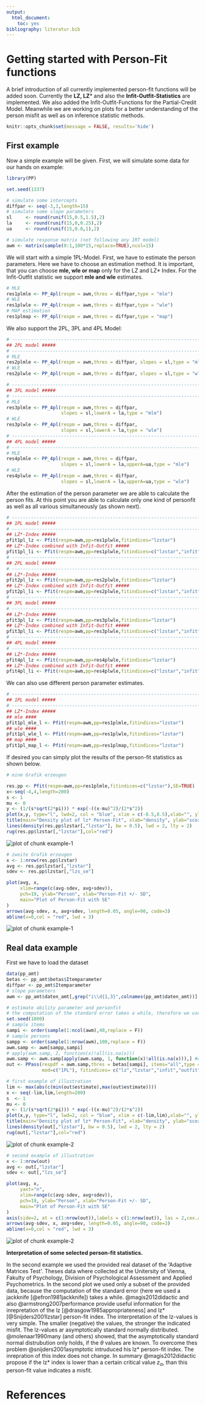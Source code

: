 ```yaml
---
output: 
  html_document: 
    toc: yes
bibliography: literatur.bib
---
```

<!--
%\VignetteEngine{knitr::knitr}
%\VignetteIndexEntry{Getting started with Person-Fit in PP}
-->
# Getting started with Person-Fit functions

A brief introduction of all currently implemented person-fit functions will be added soon. Currently the **LZ, LZ*** and also the **Infit-Outfit-Statistics** are implemented. We also added the Infit-Outfit-Functions for the Partial-Credit Model. Meanwhile we are working on plots for a better understanding of the person misfit as well as on inference statistic methods.


```r
knitr::opts_chunk$set(message = FALSE, results='hide')
```

## First example

Now a simple example will be given.
First, we will simulate some data for our hands on example:

```r
library(PP)

set.seed(1337)

# simulate some intercepts
diffpar <- seq(-3,3,length=15)
# simulate some slope parameters
sl     <- round(runif(15,0.5,1.5),2)
la     <- round(runif(15,0,0.25),2)
ua     <- round(runif(15,0.8,1),2)

# simulate response matrix (not following any IRT model)
awm <- matrix(sample(0:1,100*15,replace=TRUE),ncol=15)
```

We will start with a simple 1PL-Model. First, we have to estimate the person parameters. Here we have to choose an estimation method. It is important, that you can choose **mle, wle or map** only for the LZ and LZ* Index. For the Infit-Outfit statistic we support **mle and wle** estimates.


```r
# MLE
res1plmle <- PP_4pl(respm = awm,thres = diffpar,type = "mle")
# WLE
res1plwle <- PP_4pl(respm = awm,thres = diffpar,type = "wle")
# MAP estimation
res1plmap <- PP_4pl(respm = awm,thres = diffpar,type = "map")
```

We also support the 2PL, 3PL and 4PL Model:

```r
# ------------------------------------------------------------------------
## 2PL model ##### 
# ------------------------------------------------------------------------
# MLE
res2plmle <- PP_4pl(respm = awm,thres = diffpar, slopes = sl,type = "mle")
# WLE
res2plwle <- PP_4pl(respm = awm,thres = diffpar, slopes = sl,type = "wle")

# ------------------------------------------------------------------------
## 3PL model ##### 
# ------------------------------------------------------------------------
# MLE
res3plmle <- PP_4pl(respm = awm,thres = diffpar,
                    slopes = sl,lowerA = la,type = "mle")
# WLE
res3plwle <- PP_4pl(respm = awm,thres = diffpar,
                    slopes = sl,lowerA = la,type = "wle")
# ------------------------------------------------------------------------
## 4PL model ##### 
# ------------------------------------------------------------------------
# MLE
res4plmle <- PP_4pl(respm = awm,thres = diffpar,
                    slopes = sl,lowerA = la,upperA=ua,type = "mle")
# WLE
res4plwle <- PP_4pl(respm = awm,thres = diffpar,
                    slopes = sl,lowerA = la,upperA=ua,type = "wle")
```

After the estimation of the person parameter we are able to calculate the person fits. At this point you are able to calculate only one kind of personfit as well as all various simultaneously (as shown next).


```r
# ------------------------------------------------------------------------
## 1PL model ##### 
# ------------------------------------------------------------------------
## LZ*-Index ##### 
pfit1pl_lz <- Pfit(respm=awm,pp=res1plwle,fitindices="lzstar")
## LZ*-Index combined with Infit-Outfit ##### 
pfit1pl_li <- Pfit(respm=awm,pp=res1plwle,fitindices=c("lzstar","infit","outfit"))
# ------------------------------------------------------------------------
## 2PL model ##### 
# ------------------------------------------------------------------------
## LZ*-Index ##### 
pfit2pl_lz <- Pfit(respm=awm,pp=res2plwle,fitindices="lzstar")
## LZ*-Index combined with Infit-Outfit ##### 
pfit2pl_li <- Pfit(respm=awm,pp=res2plwle,fitindices=c("lzstar","infit","outfit"))
# ------------------------------------------------------------------------
## 3PL model ##### 
# ------------------------------------------------------------------------
## LZ*-Index ##### 
pfit3pl_lz <- Pfit(respm=awm,pp=res3plwle,fitindices="lzstar")
## LZ*-Index combined with Infit-Outfit ##### 
pfit3pl_li <- Pfit(respm=awm,pp=res3plwle,fitindices=c("lzstar","infit","outfit"))
# ------------------------------------------------------------------------
## 4PL model ##### 
# ------------------------------------------------------------------------
## LZ*-Index ##### 
pfit4pl_lz <- Pfit(respm=awm,pp=res4plwle,fitindices="lzstar")
## LZ*-Index combined with Infit-Outfit ##### 
pfit4pl_li <- Pfit(respm=awm,pp=res4plwle,fitindices=c("lzstar","infit","outfit"))
```

We can also use different person parameter estimates.


```r
# ------------------------------------------------------------------------
## 1PL model ##### 
# ------------------------------------------------------------------------
## LZ*-Index ##### 
## mle ####
pfit1pl_mle_l <- Pfit(respm=awm,pp=res1plmle,fitindices="lzstar")
## wle ####
pfit1pl_wle_l <- Pfit(respm=awm,pp=res1plwle,fitindices="lzstar")
## map ####
pfit1pl_map_l <- Pfit(respm=awm,pp=res1plmap,fitindices="lzstar")
```

If desired you can simply plot the results of the person-fit statistics as shown below.

```r
# eine Grafik erzeugen

res.pp <- Pfit(respm=awm,pp=res1plmle,fitindices=c("lzstar"),SE=TRUE)
x<-seq(-4,4,length=200)
s <- 1
mu <- 0
y <- (1/(s*sqrt(2*pi))) * exp(-((x-mu)^2)/(2*s^2))
plot(x,y, type="l", lwd=2, col = "blue", xlim = c(-8.5,8.5),xlab="", ylab="")
title(main="Density plot of lz* Person-Fit", xlab="density", ylab="score")
lines(density(res.pp$lzstar[,"lzstar"], bw = 0.5), lwd = 2, lty = 2)
rug(res.pp$lzstar[,"lzstar"],col="red")
```

![plot of chunk example-1](figure/example-1-1.png)

```r
# zweite Grafik erzeugen
x <- 1:nrow(res.pp$lzstar)
avg <- res.pp$lzstar[,"lzstar"]
sdev <- res.pp$lzstar[,"lzs_se"]

plot(avg, x,
     xlim=range(c(avg-sdev, avg+sdev)),
     pch=19, ylab="Person", xlab="Person-Fit +/- SD",
     main="Plot of Person-Fit with SE"
)
arrows(avg-sdev, x, avg+sdev, length=0.05, angle=90, code=3)
abline(v=0,col = "red", lwd = 3)
```

![plot of chunk example-1](figure/example-1-2.png)

## Real data example 


First we have to load the dataset

```r
data(pp_amt)
betas <- pp_amt$betas$Itemparameter
diffpar <- pp_amt$Itemparameter
# slope parameters
awm <- pp_amt$daten_amt[,grep("i\\d{1,3}",colnames(pp_amt$daten_amt))]

# estimate ability parameter and personfit
# the computation of the standard error takes a while, therefore we use only a part of the provided data
set.seed(1800)
# sample items
sampi <- order(sample(1:ncol(awm),40,replace = F))
# sample persons
sampp <- order(sample(1:nrow(awm),100,replace = F))
awm.samp <- awm[sampp,sampi]
# apply(awm.samp, 2, function(x)!all(is.na(x)))
awm.samp <- awm.samp[apply(awm.samp, 1, function(x)!all(is.na(x))),] #only persons with no NA
out <- PPass(respdf = awm.samp,thres = betas[sampi], items="all",type = "wle",
             mod=c("1PL"), fitindices= c("lz","lzstar","infit","outfit"),SE=TRUE)

# first example of illustration
lim <- max(abs(c(min(out$estimate),max(out$estimate))))
x <- seq(-lim,lim,length=200)
s  <- 1
mu <- 0
y <- (1/(s*sqrt(2*pi))) * exp(-((x-mu)^2)/(2*s^2))
plot(x,y, type="l", lwd=2, col = "blue", xlim = c(-lim,lim),xlab="", ylab="")
title(main="Density plot of lz* Person-Fit", xlab="density", ylab="score")
lines(density(out[,"lzstar"], bw = 0.5), lwd = 2, lty = 2)
rug(out[,"lzstar"],col="red")
```

![plot of chunk example-2](figure/example-2-1.png)

```r
# second example of illustration
x <- 1:nrow(out)
avg <- out[,"lzstar"]
sdev <- out[,"lzs_se"]

plot(avg, x,
     yaxt="n",
     xlim=range(c(avg-sdev, avg+sdev)),
     pch=19, ylab="Person", xlab="Person-Fit +/- SD",
     main="Plot of Person-Fit with SE"
)
axis(side=2, at = c(1:nrow(out)),labels = c(1:nrow(out)), las = 2,cex.axis=0.66)
arrows(avg-sdev, x, avg+sdev, length=0.05, angle=90, code=3)
abline(v=0,col = "red", lwd = 3)
```

![plot of chunk example-2](figure/example-2-2.png)

**Interpretation of some selected person-fit statistics.**

In the second example we used the provided real dataset of the 'Adaptive Matrices Test'. Theses data where collected at the Unitersity of Vienna, Fakulty of Psychology, Division of Psychological Assessment and Applied Psychometrics. In the second plot we used only a subset of the provided data, because the computation of the standard error (here we used a jackknife [@efron1981jackknife]) takes a while.
@magis2012didactic and also @armstrong2007performance provide useful information for the inrepretation of the lz [@drasgow1985appropriateness] and lz* [@Snijders2001lzstar] person-fit index.
The interpretation of the lz-values is very simple. The smaller (negative) the values, the stronger the indicated misfit. The lz-values ar asymptotically standard normally distributed. @molenaar1990many (and others) showed, that the asymptotically standard normal distrubution only holds, if the $\theta$ values are known. To overcome thes problem @snijders2001asymptotic intruduced his lz* person-fit index. The inrepration of this index does not change. In summary @magis2012didactic propose if the lz* index is lower than a certain critical value $z_\alpha$, than this person-fit value indicates a misfit.


# References
